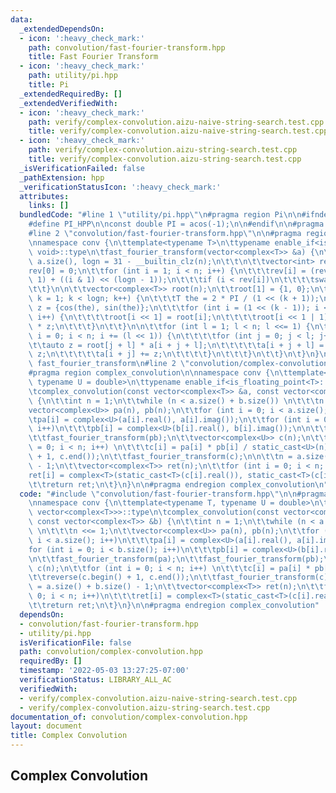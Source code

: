 ```yaml
---
data:
  _extendedDependsOn:
  - icon: ':heavy_check_mark:'
    path: convolution/fast-fourier-transform.hpp
    title: Fast Fourier Transform
  - icon: ':heavy_check_mark:'
    path: utility/pi.hpp
    title: Pi
  _extendedRequiredBy: []
  _extendedVerifiedWith:
  - icon: ':heavy_check_mark:'
    path: verify/complex-convolution.aizu-naive-string-search.test.cpp
    title: verify/complex-convolution.aizu-naive-string-search.test.cpp
  - icon: ':heavy_check_mark:'
    path: verify/complex-convolution.aizu-string-search.test.cpp
    title: verify/complex-convolution.aizu-string-search.test.cpp
  _isVerificationFailed: false
  _pathExtension: hpp
  _verificationStatusIcon: ':heavy_check_mark:'
  attributes:
    links: []
  bundledCode: "#line 1 \"utility/pi.hpp\"\n#pragma region Pi\n\n#ifndef PI_HPP\n\
    #define PI_HPP\n\nconst double PI = acos(-1);\n\n#endif\n\n#pragma endregion Pi\n\
    #line 2 \"convolution/fast-fourier-transform.hpp\"\n\n#pragma region fast_fourier_transform\n\
    \nnamespace conv {\n\ttemplate<typename T>\n\ttypename enable_if<is_floating_point<T>::value,\
    \ void>::type\n\tfast_fourier_transform(vector<complex<T>> &a) {\n\t\tint n =\
    \ a.size(), logn = 31 - __builtin_clz(n);\n\t\t\n\t\tvector<int> rev(n);\n\t\t\
    rev[0] = 0;\n\t\tfor (int i = 1; i < n; i++) {\n\t\t\trev[i] = (rev[i >> 1] >>\
    \ 1) + ((i & 1) << (logn - 1));\n\t\t\tif (i < rev[i])\n\t\t\t\tswap(a[i], a[rev[i]]);\n\
    \t\t}\n\n\t\tvector<complex<T>> root(n);\n\t\troot[1] = {1, 0};\n\t\tfor (int\
    \ k = 1; k < logn; k++) {\n\t\t\tT the = 2 * PI / (1 << (k + 1));\n\t\t\tcomplex<T>\
    \ z = {cos(the), sin(the)};\n\t\t\tfor (int i = (1 << (k - 1)); i < (1 << k);\
    \ i++) {\n\t\t\t\troot[i << 1] = root[i];\n\t\t\t\troot[i << 1 | 1] = root[i]\
    \ * z;\n\t\t\t}\n\t\t}\n\n\t\tfor (int l = 1; l < n; l <<= 1) {\n\t\t\tfor (int\
    \ i = 0; i < n; i += (l << 1)) {\n\t\t\t\tfor (int j = 0; j < l; j++) {\n\t\t\t\
    \t\tauto z = root[j + l] * a[i + j + l];\n\t\t\t\t\ta[i + j + l] = a[i + j] -\
    \ z;\n\t\t\t\t\ta[i + j] += z;\n\t\t\t\t}\n\t\t\t}\n\t\t}\n\t}\n}\n\n#pragma endregion\
    \ fast_fourier_transform\n#line 2 \"convolution/complex-convolution.hpp\"\n\n\
    #pragma region complex_convolution\n\nnamespace conv {\n\ttemplate<typename T,\
    \ typename U = double>\n\ttypename enable_if<is_floating_point<T>::value, vector<complex<T>>>::type\n\
    \tcomplex_convolution(const vector<complex<T>> &a, const vector<complex<T>> &b)\
    \ {\n\t\tint n = 1;\n\t\twhile (n < a.size() + b.size()) \n\t\t\tn <<= 1;\n\t\t\
    vector<complex<U>> pa(n), pb(n);\n\t\tfor (int i = 0; i < a.size(); i++)\n\t\t\
    \tpa[i] = complex<U>(a[i].real(), a[i].imag());\n\t\tfor (int i = 0; i < b.size();\
    \ i++)\n\t\t\tpb[i] = complex<U>(b[i].real(), b[i].imag());\n\n\t\tfast_fourier_transform(pa);\n\
    \t\tfast_fourier_transform(pb);\n\t\tvector<complex<U>> c(n);\n\t\tfor (int i\
    \ = 0; i < n; i++) \n\t\t\tc[i] = pa[i] * pb[i] / static_cast<U>(n);\n\t\treverse(c.begin()\
    \ + 1, c.end());\n\t\tfast_fourier_transform(c);\n\n\t\tn = a.size() + b.size()\
    \ - 1;\n\t\tvector<complex<T>> ret(n);\n\t\tfor (int i = 0; i < n; i++)\n\t\t\t\
    ret[i] = complex<T>(static_cast<T>(c[i].real()), static_cast<T>(c[i].imag()));\n\
    \t\treturn ret;\n\t}\n}\n\n#pragma endregion complex_convolution\n"
  code: "#include \"convolution/fast-fourier-transform.hpp\"\n\n#pragma region complex_convolution\n\
    \nnamespace conv {\n\ttemplate<typename T, typename U = double>\n\ttypename enable_if<is_floating_point<T>::value,\
    \ vector<complex<T>>>::type\n\tcomplex_convolution(const vector<complex<T>> &a,\
    \ const vector<complex<T>> &b) {\n\t\tint n = 1;\n\t\twhile (n < a.size() + b.size())\
    \ \n\t\t\tn <<= 1;\n\t\tvector<complex<U>> pa(n), pb(n);\n\t\tfor (int i = 0;\
    \ i < a.size(); i++)\n\t\t\tpa[i] = complex<U>(a[i].real(), a[i].imag());\n\t\t\
    for (int i = 0; i < b.size(); i++)\n\t\t\tpb[i] = complex<U>(b[i].real(), b[i].imag());\n\
    \n\t\tfast_fourier_transform(pa);\n\t\tfast_fourier_transform(pb);\n\t\tvector<complex<U>>\
    \ c(n);\n\t\tfor (int i = 0; i < n; i++) \n\t\t\tc[i] = pa[i] * pb[i] / static_cast<U>(n);\n\
    \t\treverse(c.begin() + 1, c.end());\n\t\tfast_fourier_transform(c);\n\n\t\tn\
    \ = a.size() + b.size() - 1;\n\t\tvector<complex<T>> ret(n);\n\t\tfor (int i =\
    \ 0; i < n; i++)\n\t\t\tret[i] = complex<T>(static_cast<T>(c[i].real()), static_cast<T>(c[i].imag()));\n\
    \t\treturn ret;\n\t}\n}\n\n#pragma endregion complex_convolution"
  dependsOn:
  - convolution/fast-fourier-transform.hpp
  - utility/pi.hpp
  isVerificationFile: false
  path: convolution/complex-convolution.hpp
  requiredBy: []
  timestamp: '2022-05-03 13:27:25-07:00'
  verificationStatus: LIBRARY_ALL_AC
  verifiedWith:
  - verify/complex-convolution.aizu-naive-string-search.test.cpp
  - verify/complex-convolution.aizu-string-search.test.cpp
documentation_of: convolution/complex-convolution.hpp
layout: document
title: Complex Convolution
---
```


## Complex Convolution